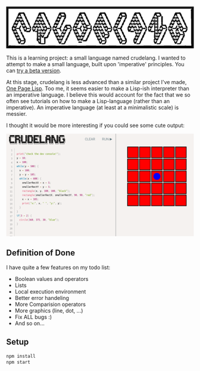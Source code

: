 ![](crudelang.png)

This is a learning project: a small language named crudelang.
I wanted to attempt to make a small language, built upon 'imperative' principles.
You can [try a beta version](https://herebeseaswines.net/crudelang/).

At this stage, crudelang is less advanced than a similar project
I've made, [One Page Lisp](https://github.com/bergsans/one-page-lisp). Too me,
it seems easier to make a Lisp-ish interpreter than an imperative language.
I believe this would account for the fact that we so often see tutorials on how to make
a Lisp-language (rather than an imperative). An imperative language (at least
at a minimalistic scale) is messier.

I thought it would be more interesting if you could see some cute output:

![](app-screenshot.png)


## Definition of Done

I have quite a few features on my todo list:

* Boolean values and operators
* Lists
* Local execution environment
* Better error handeling
* More Comparision operators
* More graphics (line, dot, ...)
* Fix ALL bugs :)
* And so on...

## Setup

```
npm install
npm start
```

